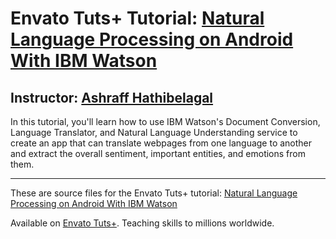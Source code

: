 # Envato Tuts+ Tutorial: [Natural Language Processing on Android With IBM Watson][published url]
## Instructor: [Ashraff Hathibelagal][instructor url]

In this tutorial, you'll learn how to use IBM Watson's Document Conversion, Language Translator, and Natural Language Understanding service to create an app that can translate webpages from one language to another and extract the overall sentiment, important entities, and emotions from them.

------
These are source files for the Envato Tuts+ tutorial: [Natural Language Processing on Android With IBM Watson][published url]

Available on [Envato Tuts+](https://tutsplus.com). Teaching skills to millions worldwide.

[published url]: http://code.tutsplus.com/tutorials/natural-language-processing-on-android-with-ibm-watson--cms-29589
[instructor url]: https://tutsplus.com/authors/ashraff-hathibelagal
